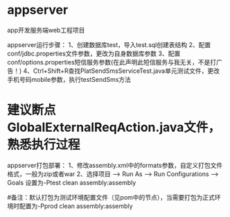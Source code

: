 # appserver
app开发服务端web工程项目

appserver运行步骤：
1、创建数据库test，导入test.sql创建表结构
2、配置conf/jdbc.properties文件参数，更改为自身数据库参数
3、配置conf/options.properties短信服务参数(在此声明此短信服务与我无关，不是打广告！)
4、Ctrl+Shift+R查找PlatSendSmsServiceTest.java单元测试文件，更改手机号码mobile参数，执行testSendSms方法

# 建议断点GlobalExternalReqAction.java文件，熟悉执行过程

appserver打包部署：
1、修改assembly.xml中的formats参数，自定义打包文件格式，一般为zip或者war
2、选择项目 --> Run As --> Run Configurations --> Goals 设置为-Ptest clean assembly:assembly

#备注：默认打包为测试环境配置文件（见pom中的<activeByDefault>节点），当需要打包为正式环境时配置为-Pprod clean assembly:assembly
